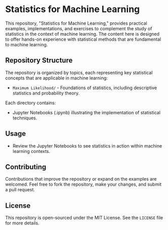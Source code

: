 # Statistics for Machine Learning

This repository, "Statistics for Machine Learning," provides practical examples, implementations, and exercises to complement the study of statistics in the context of machine learning. The content here is designed to offer hands-on experience with statistical methods that are fundamental to machine learning.

## Repository Structure

The repository is organized by topics, each representing key statistical concepts that are applicable in machine learning:

- `Maximum Likelihood/` - Foundations of statistics, including descriptive statistics and probability theory.

Each directory contains:

- Jupyter Notebooks (.ipynb) illustrating the implementation of statistical techniques.

## Usage

- Review the Jupyter Notebooks to see statistics in action within machine learning contexts.

## Contributing

Contributions that improve the repository or expand on the examples are welcomed. Feel free to fork the repository, make your changes, and submit a pull request.

## License

This repository is open-sourced under the MIT License. See the `LICENSE` file for more details.
